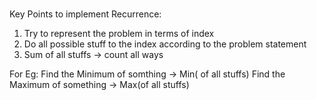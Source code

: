 ###

Key Points to implement Recurrence:

1.  Try to represent the problem in terms of index
2.  Do all possible stuff to the index according to the problem statement
3.  Sum of all stuffs -> count all ways

For Eg:
    Find the Minimum of somthing -> Min( of all stuffs)
    Find the Maximum of something -> Max(of all stuffs)
    